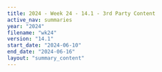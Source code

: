 ```yaml
---
title: 2024 - Week 24 - 14.1 - 3rd Party Content
active_nav: summaries
year: "2024"
filename: "wk24"
version: "14.1"
start_date: "2024-06-10"
end_date: "2024-06-16"
layout: "summary_content"
---
```

